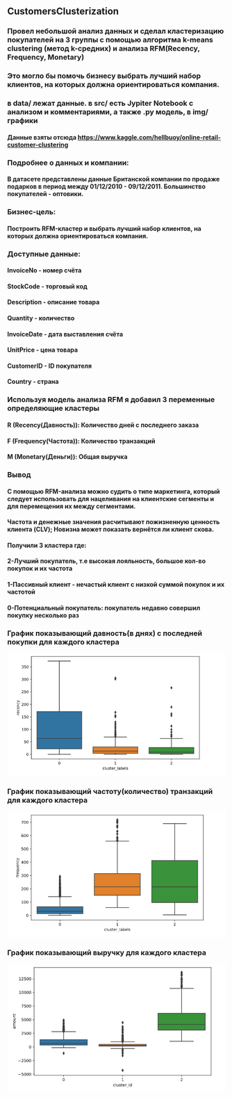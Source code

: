 ## CustomersClusterization

### Провел небольшой анализ данных и сделал кластеризацию покупателей на 3 группы с помощью алгоритма k-means clustering (метод k-средних) и анализа RFM(Recency, Frequency, Monetary)

### Это могло бы помочь бизнесу выбрать лучший набор клиентов, на которых должна ориентироваться компания.

### в data/ лежат данные. в src/ есть Jypiter Notebook с анализом и комментариями, а также .py модель, в img/ графики

#### Данные взяты отсюда https://www.kaggle.com/hellbuoy/online-retail-customer-clustering

### Подробнее о данных и компании:
#### В датасете представлены данные Британской компании по продаже подарков в период между 01/12/2010 - 09/12/2011. Большинство покупателей - оптовики.

### Бизнес-цель:
#### Построить RFM-кластер и выбрать лучший набор клиентов, на которых должна ориентироваться компания.

### Доступные данные: 
#### InvoiceNo - номер счёта
#### StockCode - торговый код
#### Description - описание товара
#### Quantity - количество
#### InvoiceDate - дата выставления счёта
#### UnitPrice - цена товара
#### CustomerID - ID покупателя
#### Country - страна

### Используя модель анализа RFM я добавил 3 переменные определяющие кластеры
#### R (Recency(Давность)): Количество дней с последнего заказа
#### F (Frequency(Частота)): Количество транзакций
#### M (Monetary(Деньги)): Общая выручка

### Вывод
#### С помощью RFM-анализа можно судить о типе маркетинга, который следует использовать для нацеливания на клиентские сегменты и для перемещения их между сегментами.
#### Частота и денежные значения расчитывают пожизненную ценность клиента (CLV); Новизна может показать вернётся ли клиент скова.
#### Получили 3 кластера где:
#### 2-Лучший покупатель, т.е высокая лояльность, большое кол-во покупок и их частота
#### 1-Пассивный клиент - нечастый клиент с низкой суммой покупок и их частотой
#### 0-Потенциальный покупатель: покупатель недавно совершил покупку несколько раз

### График показывающий давность(в днях) с последней покупки для каждого кластера
![Recency Plot](img/recency.png)

### График показывающий частоту(количество) транзакций для каждого кластера
![Frequency Plot](img/frequency.png)

### График показывающий выручку для каждого кластера
![Frequency Plot](img/amount_plot.png)
